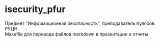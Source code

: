 # isecurity_pfur
Предмет "Информационная безопасность", преподаватель Кулябов. РУДН.  
Makefile для перевода файлов markdown в презентации и отчеты
